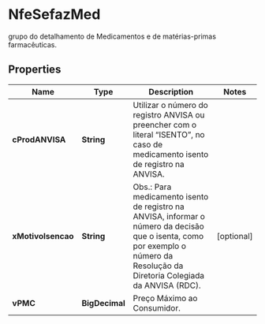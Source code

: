 

# NfeSefazMed

grupo do detalhamento de Medicamentos e de matérias-primas farmacêuticas.

## Properties

| Name | Type | Description | Notes |
|------------ | ------------- | ------------- | -------------|
|**cProdANVISA** | **String** | Utilizar o número do registro ANVISA  ou preencher com o literal “ISENTO”, no caso de medicamento isento de registro na ANVISA. |  |
|**xMotivoIsencao** | **String** | Obs.: Para medicamento isento de registro na ANVISA, informar o número da decisão que o isenta, como por exemplo o número da Resolução da Diretoria Colegiada da ANVISA (RDC). |  [optional] |
|**vPMC** | **BigDecimal** | Preço Máximo ao Consumidor. |  |



